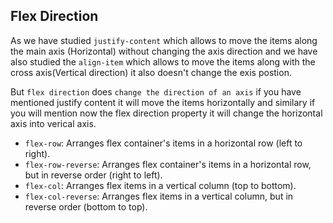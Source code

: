 ## Flex Direction

As we have studied `justify-content` which allows to move the items along the main axis (Horizontal) without changing the axis direction and we have also studied the `align-item` which allows to move the items along with the cross axis(Vertical direction) it also doesn't change the exis postion.

But `flex direction` does `change the direction of an axis` if you have mentioned justify content it will move the items horizontally and similary if you will mention now the flex direction property it will change the horizontal axis into verical axis.

- `flex-row`: Arranges flex container's items in a horizontal row (left to right).
- `flex-row-reverse`: Arranges flex container's items in a horizontal row, but in reverse order (right to left).
- `flex-col`: Arranges flex items in a vertical column (top to bottom).
- `flex-col-reverse`: Arranges flex items in a vertical column, but in reverse order (bottom to top).
